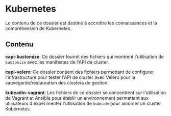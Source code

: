 # Kubernetes

Le contenu de ce dossier est destiné à accroître les connaissances et la compréhension de Kubernetes.

## Contenu

**capi-kustomize**: Ce dossier fournit des fichiers qui montrent l'utilisation de `kustomize` avec les manifestes de l'API de cluster.

**capi-velero**: Ce dossier contient des fichiers permettant de configurer l'infrastructure pour tester l'API de cluster avec Velero pour la sauvegarde/restauration des clusters de gestion.

**kubeadm-vagrant**: Les fichiers de ce dossier se concentrent sur l'utilisation de Vagrant et Ansible pour établir un environnement permettant aux utilisateurs d'expérimenter l'utilisation de `kubeadm` pour amorcer un cluster Kubernetes.
